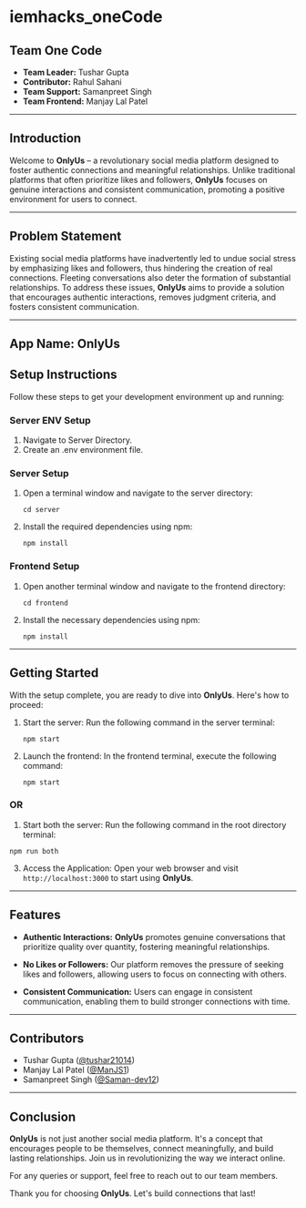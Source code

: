 # iemhacks_oneCode

## **Team One Code**

- **Team Leader:** Tushar Gupta
- **Contributor:** Rahul Sahani 
- **Team Support:** Samanpreet Singh
- **Team Frontend:** Manjay Lal Patel

---

## **Introduction**

Welcome to **OnlyUs** – a revolutionary social media platform designed to foster authentic connections and meaningful relationships. Unlike traditional platforms that often prioritize likes and followers, **OnlyUs** focuses on genuine interactions and consistent communication, promoting a positive environment for users to connect.

---

## **Problem Statement**

Existing social media platforms have inadvertently led to undue social stress by emphasizing likes and followers, thus hindering the creation of real connections. Fleeting conversations also deter the formation of substantial relationships. To address these issues, **OnlyUs** aims to provide a solution that encourages authentic interactions, removes judgment criteria, and fosters consistent communication.

---

## **App Name: OnlyUs**

## **Setup Instructions**

Follow these steps to get your development environment up and running:

### **Server ENV Setup**
1. Navigate to Server Directory.
2. Create an .env environment file.

### **Server Setup**

1. Open a terminal window and navigate to the server directory:
   ```
   cd server
   ```

2. Install the required dependencies using npm:
   ```
   npm install
   ```

### **Frontend Setup**

1. Open another terminal window and navigate to the frontend directory:
   ```
   cd frontend
   ```

2. Install the necessary dependencies using npm:
   ```
   npm install
   ```

---

## **Getting Started**

With the setup complete, you are ready to dive into **OnlyUs**. Here's how to proceed:

1. Start the server: Run the following command in the server terminal:
   ```
   npm start
   ```

2. Launch the frontend: In the frontend terminal, execute the following command:
   ```
   npm start
   ```

### OR
1. Start both the server: Run the following command in the root directory terminal:
```
npm run both
```

3. Access the Application: Open your web browser and visit `http://localhost:3000` to start using **OnlyUs**.

---

## **Features**

- **Authentic Interactions:** **OnlyUs** promotes genuine conversations that prioritize quality over quantity, fostering meaningful relationships.

- **No Likes or Followers:** Our platform removes the pressure of seeking likes and followers, allowing users to focus on connecting with others.

- **Consistent Communication:** Users can engage in consistent communication, enabling them to build stronger connections with time.

---

## **Contributors**

- Tushar Gupta ([@tushar21014](https://github.com/tushar21014))
- Manjay Lal Patel ([@ManJS1](https://github.com/ManJS1))
- Samanpreet Singh ([@Saman-dev12](https://github.com/Saman-dev12))

---

## **Conclusion**

**OnlyUs** is not just another social media platform. It's a concept that encourages people to be themselves, connect meaningfully, and build lasting relationships. Join us in revolutionizing the way we interact online.

For any queries or support, feel free to reach out to our team members.

Thank you for choosing **OnlyUs**. Let's build connections that last!
